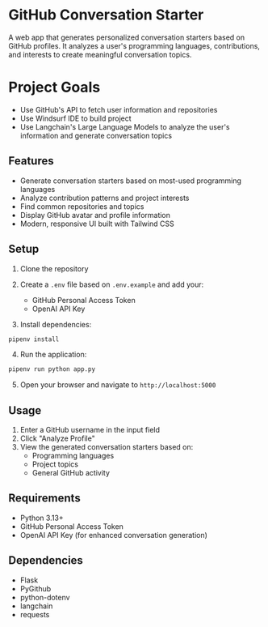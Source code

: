 # GitHub Conversation Starter

A web app that generates personalized conversation starters based on GitHub profiles. It analyzes a user's programming languages, contributions, and interests to create meaningful conversation topics.

# Project Goals

- Use GitHub's API to fetch user information and repositories
- Use Windsurf IDE to build project
- Use Langchain's Large Language Models to analyze the user's information and generate conversation topics

## Features

- Generate conversation starters based on most-used programming languages
- Analyze contribution patterns and project interests
- Find common repositories and topics
- Display GitHub avatar and profile information
- Modern, responsive UI built with Tailwind CSS

## Setup

1. Clone the repository
2. Create a `.env` file based on `.env.example` and add your:
   - GitHub Personal Access Token
   - OpenAI API Key

3. Install dependencies:
```bash
pipenv install
```

4. Run the application:
```bash
pipenv run python app.py
```

5. Open your browser and navigate to `http://localhost:5000`

## Usage

1. Enter a GitHub username in the input field
2. Click "Analyze Profile"
3. View the generated conversation starters based on:
   - Programming languages
   - Project topics
   - General GitHub activity

## Requirements

- Python 3.13+
- GitHub Personal Access Token
- OpenAI API Key (for enhanced conversation generation)

## Dependencies

- Flask
- PyGithub
- python-dotenv
- langchain
- requests
